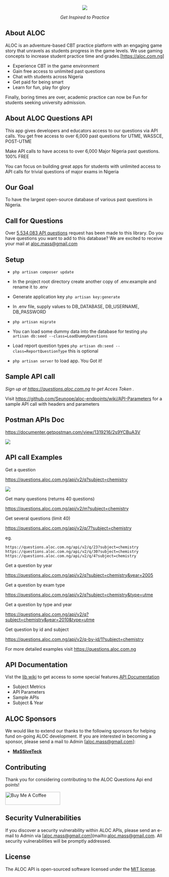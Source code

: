 <p align="center"><img src="https://aloc.com.ng/asset/images/slide/aloc-shield.png"></p>

<p align="center"><i>Get Inspired to Practice</i></p>

## About ALOC

ALOC is an adventure-based CBT practice platform with an engaging game story that unravels as students progress in the game levels. We use gaming concepts to increase student practice time and grades.[https://aloc.com.ng]

- Experience CBT in the game environment
- Gain free access to unlimited past questions
- Chat with students across Nigeria
- Get paid for being smart
- Learn for fun, play for glory
  
Finally, boring times are over, academic practice can now be Fun for students seeking university admission.

## About ALOC Questions API

This app gives developers and educators access to our questions via API calls. You get free access to over 6,000 past questions for UTME, WASSCE, POST-UTME

Make API calls to have access to over 6,000 Major Nigeria past questions. 100% FREE

You can focus on building great apps for students with unlimited access to API calls for trivial questions of major exams in Nigeria

## Our Goal

To have the largest open-source database of various past questions in Nigeria. 

## Call for Questions

Over <a href=https://questions.aloc.com.ng/api/metrics/subjects-call>5,534,083 API questions</a> request has been made to this library. Do you have questions you want to add to this database? We are excited to receive your mail at aloc.mass@gmail.com

## Setup

- `php artisan composer update`

- In the project root directory create another copy of .env.example and rename it to .env

- Generate application key `php artisan key:generate`

- In .env file, supply values to DB_DATABASE, DB_USERNAME, DB_PASSWORD

- `php artisan migrate`

- You can load some dummy data into the database for testing `php artisan db:seed --class=LoadDummyQuestions`

- Load report question types `php artisan db:seed --class=ReportQuestionType` this is optional

- `php artisan server` to load app. You Got it!



## Sample API call 

 _Sign up at https://questions.aloc.com.ng to get *Acces Token* ._

Visit https://github.com/Seunope/aloc-endpoints/wiki/API-Parameters for a sample API call with headers and parameters  


## Postman APIs Doc 

https://documenter.getpostman.com/view/1319216/2s9YCBuA3V

<img src="https://res.cloudinary.com/aloc-ng/image/upload/v1695632646/ALOC-Questions/Screenshot_2023-09-25_at_09.54.01_hvf3fv.png"/>

## API call Examples

Get a question

https://questions.aloc.com.ng/api/v2/q?subject=chemistry

<img src="https://aloc.com.ng/asset/images/others/aloc-api-sample.png">

Get many questions (returns 40 questions)

https://questions.aloc.com.ng/api/v2/m?subject=chemistry

Get several questions (limit 40)

https://questions.aloc.com.ng/api/v2/q/7?subject=chemistry

eg.

`https://questions.aloc.com.ng/api/v2/q/23?subject=chemistry`
`https://questions.aloc.com.ng/api/v2/q/30?subject=chemistry`
`https://questions.aloc.com.ng/api/v2/q/4?subject=chemistry`


Get a question by year

https://questions.aloc.com.ng/api/v2/q?subject=chemistry&year=2005

Get a question by exam type

https://questions.aloc.com.ng/api/v2/q?subject=chemistry&type=utme

Get a question by type and year

https://questions.aloc.com.ng/api/v2/q?subject=chemistry&year=2010&type=utme

Get question by id and subject

https://questions.aloc.com.ng/api/v2/q-by-id/1?subject=chemistry

For more detailed examples visit https://questions.aloc.com.ng
## API Documentation

Vist the <a href='https://github.com/Seunope/aloc-endpoints/wiki'>lib wiki</a> to get access to some special features.<a href='https://github.com/Seunope/aloc-endpoints/wiki'>API Documentation</a>

 
- Subject Metrics
- API Parameters
- Sample APIs
- Subject & Year
  
## ALOC Sponsors

We would like to extend our thanks to the following sponsors for helping fund on-going ALOC development. If you are interested in becoming a sponsor, please send a mail to Admin [aloc.mass@gmail.com]:

- **[MaSSiveTeck](https://magbodo.com/)**

## Contributing

Thank you for considering contributing to the ALOC Questions Api end points!


<a href="https://www.buymeacoffee.com/seunope" target="_blank"><img src="https://cdn.buymeacoffee.com/buttons/default-orange.png" alt="Buy Me A Coffee" height="41" width="174"></a>

## Security Vulnerabilities

If you discover a security vulnerability within ALOC APIs, please send an e-mail to Admin via [aloc.mass@gmail.com](mailto:aloc.mass@gmail.com. All security vulnerabilities will be promptly addressed.

## License

The ALOC API is open-sourced software licensed under the [MIT license](https://opensource.org/licenses/MIT).
